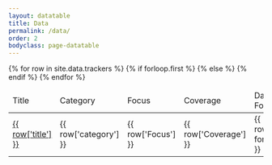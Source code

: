 ```yaml
---
layout: datatable
title: Data
permalink: /data/
order: 2
bodyclass: page-datatable
---
```


<table>
  {% for row in site.data.trackers %}
    {% if forloop.first %}
    <thead>
      <tr>
        <td>Title</td>
        <td>Category</td>
        <td>Focus</td>
        <td>Coverage</td>
        <td>Data Format</td>
        <td>By</td>
      </tr>
    </thead>
    {% else %}
    <tbody>
      <tr>
        <td>
          <a href="{{row['link']}}">
            {{ row['title'] }}
          </a>
        </td>
        <td class="category">
          {{ row['category'] }}
        </td>
        <td class="focus">
          {{ row['Focus'] }}
        </td>
        <td class="coverage">
          {{ row['Coverage'] }}
        </td>
        <td class="data-format">
          {{ row['Data format'] }}
        </td>
        <td class="by">
          {{ row['By'] }}
        </td>
      </tr>
    </tbody>
    {% endif %}
  {% endfor %}
</table>